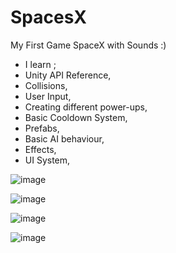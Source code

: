 # SpacesX
My First Game  SpaceX  with Sounds :)

- I learn ;
- Unity API Reference,
- Collisions,
- User Input,
- Creating different power-ups,
- Basic Cooldown System,
- Prefabs,
- Basic AI behaviour,
- Effects,
- UI System,


![image](https://github.com/livigames/SpacesX/assets/136366570/f6a6f474-213d-4074-b383-38a127634905)



![image](https://github.com/livigames/SpacesX/assets/136366570/bda0821d-1214-44fc-aab3-23b12dcd7a4a)



![image](https://github.com/livigames/SpacesX/assets/136366570/a9daad9b-6add-40df-aa18-760f3063671c)



![image](https://github.com/livigames/SpacesX/assets/136366570/7d6c7ce9-ba3f-4ab8-9333-76f0c4f89744)



